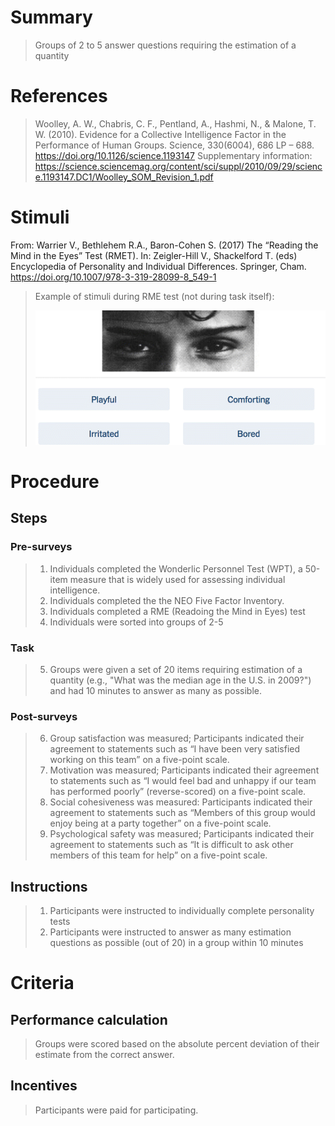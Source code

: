 # Summary
> Groups of 2 to 5 answer questions requiring the estimation of a quantity 

# References
> Woolley, A. W., Chabris, C. F., Pentland, A., Hashmi, N., & Malone, T. W. (2010). Evidence for a Collective Intelligence Factor in the Performance of Human Groups. Science, 330(6004), 686 LP – 688. https://doi.org/10.1126/science.1193147
> Supplementary information: https://science.sciencemag.org/content/sci/suppl/2010/09/29/science.1193147.DC1/Woolley_SOM_Revision_1.pdf

# Stimuli
From: Warrier V., Bethlehem R.A., Baron-Cohen S. (2017) The “Reading the Mind in the Eyes” Test (RMET). In: Zeigler-Hill V., Shackelford T. (eds) Encyclopedia of Personality and Individual Differences. Springer, Cham. https://doi.org/10.1007/978-3-319-28099-8_549-1
> Example of stimuli during RME test (not during task itself): 
> 
> ![RME Test Question](https://github.com/Watts-Lab/task-mapping/blob/unscramble-words/images/rme%20test.gif)

# Procedure
## Steps
### Pre-surveys
> 1. Individuals completed the Wonderlic Personnel Test (WPT), a 50-item measure that is widely used for assessing individual intelligence.
> 2. Individuals completed the the NEO Five Factor Inventory. 
> 3. Individuals completed a RME (Readoing the Mind in Eyes) test
> 4. Individuals were sorted into groups of 2-5
> 
### Task
> 5.  Groups were given a set of 20 items requiring estimation of a quantity (e.g., "What was the median age in the U.S. in 2009?") and had 10
minutes to answer as many as possible. 

### Post-surveys
> 6. Group satisfaction was measured; Participants indicated their agreement to statements such as “I have been
very satisfied working on this team” on a five-point scale.
> 7. Motivation was measured; Participants indicated their agreement to statements such as “I would feel bad and
unhappy if our team has performed poorly” (reverse-scored) on a five-point scale.
> 8. Social cohesiveness was measured: Participants indicated their agreement to statements such as “Members of this group would
enjoy being at a party together” on a five-point scale. 
> 9. Psychological safety was measured; Participants indicated their agreement to statements such as “It is difficult to
ask other members of this team for help” on a five-point scale.


## Instructions
> 1. Participants were instructed to individually complete personality tests
> 2. Participants were instructed to answer as many estimation questions as possible (out of 20) in a group within 10 minutes

# Criteria
## Performance calculation
> Groups were scored based on the absolute percent deviation of their estimate from the correct answer.  

## Incentives
> Participants were paid for participating.

